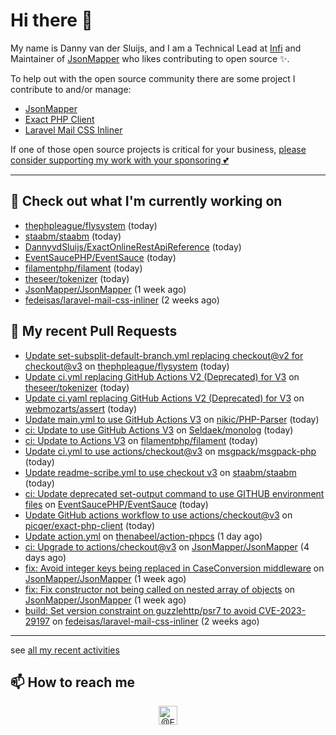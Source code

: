 # Hi there 👋



My name is Danny van der Sluijs, and I am a Technical Lead at [Infi](https://www.infi.nl) and Maintainer of [JsonMapper](https://jsonmapper.net) who likes contributing to open source ✨.

To help out with the open source community there are some project I contribute to and/or manage:
- [JsonMapper](https://github.com/JsonMapper/JsonMapper)
- [Exact PHP Client](https://github.com/picqer/exact-php-client)
- [Laravel Mail CSS Inliner](https://github.com/fedeisas/laravel-mail-css-inliner)

If one of those open source projects is critical for your business, [please consider supporting my work with your sponsoring 💕](https://github.com/sponsors/DannyvdSluijs)

---

## 🔭 Check out what I'm currently working on

- [thephpleague/flysystem](https://github.com/thephpleague/flysystem) (today)
- [staabm/staabm](https://github.com/staabm/staabm) (today)
- [DannyvdSluijs/ExactOnlineRestApiReference](https://github.com/DannyvdSluijs/ExactOnlineRestApiReference) (today)
- [EventSaucePHP/EventSauce](https://github.com/EventSaucePHP/EventSauce) (today)
- [filamentphp/filament](https://github.com/filamentphp/filament) (today)
- [theseer/tokenizer](https://github.com/theseer/tokenizer) (today)
- [JsonMapper/JsonMapper](https://github.com/JsonMapper/JsonMapper) (1 week ago)
- [fedeisas/laravel-mail-css-inliner](https://github.com/fedeisas/laravel-mail-css-inliner) (2 weeks ago)

## 🔨 My recent Pull Requests

- [Update set-subsplit-default-branch.yml replacing checkout@v2 for checkout@v3](https://github.com/thephpleague/flysystem/pull/1671) on [thephpleague/flysystem](https://github.com/thephpleague/flysystem) (today)
- [Update ci.yml replacing GitHub Actions V2 (Deprecated) for V3](https://github.com/theseer/tokenizer/pull/16) on [theseer/tokenizer](https://github.com/theseer/tokenizer) (today)
- [Update ci.yaml replacing GitHub Actions V2 (Deprecated) for V3](https://github.com/webmozarts/assert/pull/287) on [webmozarts/assert](https://github.com/webmozarts/assert) (today)
- [Update main.yml to use GitHub Actions V3](https://github.com/nikic/PHP-Parser/pull/926) on [nikic/PHP-Parser](https://github.com/nikic/PHP-Parser) (today)
- [ci: Update to use GitHub Actions V3](https://github.com/Seldaek/monolog/pull/1812) on [Seldaek/monolog](https://github.com/Seldaek/monolog) (today)
- [ci: Update to Actions V3](https://github.com/filamentphp/filament/pull/6761) on [filamentphp/filament](https://github.com/filamentphp/filament) (today)
- [Update ci.yml to use actions/checkout@v3](https://github.com/msgpack/msgpack-php/pull/170) on [msgpack/msgpack-php](https://github.com/msgpack/msgpack-php) (today)
- [Update readme-scribe.yml to use checkout v3](https://github.com/staabm/staabm/pull/3) on [staabm/staabm](https://github.com/staabm/staabm) (today)
- [ci: Update deprecated set-output command to use GITHUB environment files](https://github.com/EventSaucePHP/EventSauce/pull/214) on [EventSaucePHP/EventSauce](https://github.com/EventSaucePHP/EventSauce) (today)
- [Update GitHub actions workflow to use actions/checkout@v3](https://github.com/picqer/exact-php-client/pull/613) on [picqer/exact-php-client](https://github.com/picqer/exact-php-client) (today)
- [Update action.yml](https://github.com/thenabeel/action-phpcs/pull/3) on [thenabeel/action-phpcs](https://github.com/thenabeel/action-phpcs) (1 day ago)
- [ci: Upgrade to actions/checkout@v3](https://github.com/JsonMapper/JsonMapper/pull/168) on [JsonMapper/JsonMapper](https://github.com/JsonMapper/JsonMapper) (4 days ago)
- [fix: Avoid integer keys being replaced in CaseConversion middleware](https://github.com/JsonMapper/JsonMapper/pull/166) on [JsonMapper/JsonMapper](https://github.com/JsonMapper/JsonMapper) (1 week ago)
- [fix: Fix constructor not being called on nested array of objects](https://github.com/JsonMapper/JsonMapper/pull/164) on [JsonMapper/JsonMapper](https://github.com/JsonMapper/JsonMapper) (1 week ago)
- [build: Set version constraint on guzzlehttp/psr7 to avoid CVE-2023-29197](https://github.com/fedeisas/laravel-mail-css-inliner/pull/307) on [fedeisas/laravel-mail-css-inliner](https://github.com/fedeisas/laravel-mail-css-inliner) (2 weeks ago)

---

see [all my recent activities](https://DannyvdSluijs.github.io/recent-work.html)


## 📫 How to reach me

<p align="center">
    <a href="https://twitter.com/EchteDanny" target="blank"><img align="center" src="https://cdn.jsdelivr.net/npm/simple-icons@3.0.1/icons/twitter.svg" alt="@EchteDanny at twitter" height="30" width="30" /></a>
</p>